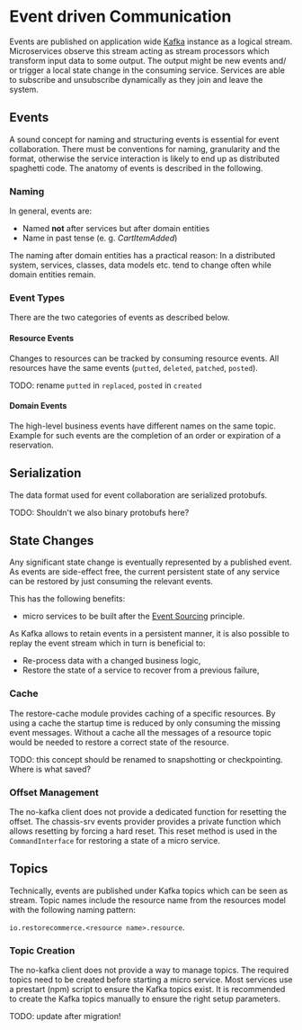 # Event driven Communication

Events are published on application wide [Kafka](http://kafka.apache.org/)
instance as a logical stream. Microservices observe this stream
acting as stream processors which transform input data to some output.
The output might be new events and/ or trigger a local state change in the
consuming service. Services are able to subscribe and unsubscribe dynamically
as they join and leave the system.

## Events

A sound concept for naming and structuring events is essential for event
collaboration.
There must be conventions for naming, granularity and the format,
otherwise the service interaction is likely to end up as
distributed spaghetti code. The anatomy of events is described in the following.

### Naming

In general, events are:

- Named __not__ after services but after domain entities
- Name in past tense (e. g. _CartItemAdded_)

The naming after domain entities has a practical reason:
In a distributed system, services, classes, data models etc.
tend to change often while domain entities remain.

### Event Types

There are the two categories of events as described below.

#### Resource Events

Changes to resources can be tracked by consuming resource events.
All resources have the same events (`putted`, `deleted`, `patched`, `posted`).

TODO: rename `putted` in `replaced`, `posted` in `created`

#### Domain Events

The high-level business events have different names on the same topic.
Example for such events are the completion of an order or expiration of a
reservation.

## Serialization

The data format used for event collaboration are serialized protobufs.

TODO: Shouldn't we also binary protobufs here?

## State Changes

Any significant state change is eventually represented by a published event.
As events are side-effect free, the current persistent state of any service
can be restored by just consuming the relevant events.

This has the following benefits:

- micro services to be built after the
[Event Sourcing](http://martinfowler.com/eaaDev/EventSourcing.html)
principle.

As Kafka allows to retain events in a persistent manner, it is also possible to
replay the event stream which in turn is beneficial to:

- Re-process data with a changed business logic,
- Restore the state of a service to recover from a previous failure,

### Cache

The restore-cache module provides caching of a specific resources.
By using a cache the startup time is reduced by only consuming the missing
event messages. Without a cache all the messages of a resource topic would be
needed to restore a correct state of the resource.

TODO: this concept should be renamed to snapshotting or checkpointing. Where is what saved?

### Offset Management

The no-kafka client does not provide a dedicated function for resetting the offset.
The chassis-srv events provider provides a private function which allows resetting by
forcing a hard reset.
This reset method is used in the `CommandInterface` for restoring a state of a micro service.


## Topics

Technically, events are published under Kafka topics which can be seen as
stream. Topic names include the resource name from the resources model with the
following naming pattern:

`io.restorecommerce.<resource name>.resource`.

### Topic Creation

The no-kafka client does not provide a way to manage topics.
The required topics need to be created before starting a micro service.
Most services use a prestart (npm) script to ensure the Kafka topics exist.
It is recommended to create the Kafka topics manually to ensure the right setup
parameters.

TODO: update after migration!

